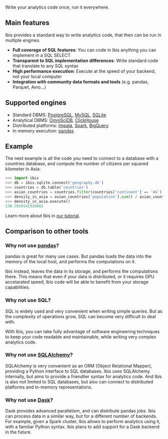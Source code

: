<div class="row">
    <div class="col">
        <section class="jumbotron text-center home-jumbotron">
            <p>
                Write your analytics code once, run it everywhere.
            </p>
        </section>
    </div>
</div>

## Main features

Ibis provides a standard way to write analytics code, that then can be run in
multiple engines.

- **Full coverage of SQL features**: You can code in Ibis anything you can implement in a SQL SELECT
- **Transparent to SQL implementation differences**: Write standard code that translate to any SQL syntax
- **High performance execution**: Execute at the speed of your backend, not your local computer
- **Integration with community data formats and tools** (e.g. pandas, Parquet, Avro...)

## Supported engines

- Standard DBMS: [PostgreSQL](/docs/backends/postgres.html), [MySQL](/docs/backends/mysql.html), [SQLite](/docs/backends/sqlite.html)
- Analytical DBMS: [OmniSciDB](/docs/backends/omnisci.html), [ClickHouse](/docs/backends/clickhouse.html)
- Distributed platforms: [Impala](/docs/backends/impala.html), [Spark](/docs/backends/spark.html), [BigQuery](/docs/backends/bigquery.html)
- In memory execution: [pandas](/docs/backends/pandas.html)

## Example

The next example is all the code you need to connect to a database with a
countries database, and compute the number of citizens per squared kilometer in Asia:

```python
>>> import ibis
>>> db = ibis.sqlite.connect('geography.db')
>>> countries = db.table('countries')
>>> asian_countries = countries.filter(countries['continent'] == 'AS')
>>> density_in_asia = asian_countries['population'].sum() / asian_countries['area_km2'].sum()
>>> density_in_asia.execute()
130.7019141926602
```

Learn more about Ibis in [our tutorial](/docs/tutorial/).

## Comparison to other tools

### Why not use [pandas](https://pandas.pydata.org/)?

pandas is great for many use cases. But pandas loads the data into the
memory of the local host, and performs the computations on it.

Ibis instead, leaves the data in its storage, and performs the computations
there. This means that even if your data is distributed, or it requires
GPU accelarated speed, Ibis code will be able to benefit from your storage
capabilities.

### Why not use SQL?

SQL is widely used and very convenient when writing simple queries. But as
the complexity of operations grow, SQL can become very difficult to deal with.

With Ibis, you can take fully advantage of software engineering techniques to
keep your code readable and maintainable, while writing very complex analytics
code.

### Why not use [SQLAlchemy](https://www.sqlalchemy.org/)?

SQLAlchemy is very convenient as an ORM (Object Relational Mapper), providing
a Python interface to SQL databases. Ibis uses SQLAlchemy internally, but aims
to provide a friendlier syntax for analytics code. And Ibis is also not limited
to SQL databases, but also can connect to distributed platforms and in-memory
representations.

### Why not use [Dask](https://dask.org/)?

Dask provides advanced parallelism, and can distribute pandas jobs. Ibis can
process data in a similar way, but for a different number of backends. For
example, given a Spark cluster, Ibis allows to perform analytics using it,
with a familiar Python syntax. Ibis plans to add support for a Dask backend
in the future.

